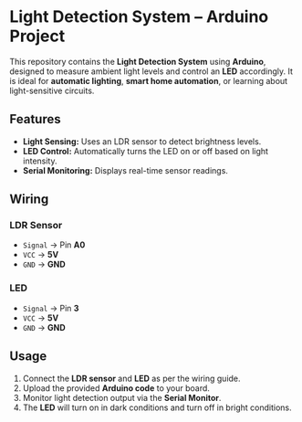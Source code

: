 # Light Detection System – Arduino Project  

This repository contains the **Light Detection System** using **Arduino**, designed to measure ambient light levels and control an **LED** accordingly. It is ideal for **automatic lighting**, **smart home automation**, or learning about light-sensitive circuits.  

## Features  
- **Light Sensing:** Uses an LDR sensor to detect brightness levels.  
- **LED Control:** Automatically turns the LED on or off based on light intensity.  
- **Serial Monitoring:** Displays real-time sensor readings.  

## Wiring  

### LDR Sensor  
- `Signal` → Pin **A0**  
- `VCC` → **5V**  
- `GND` → **GND**  

### LED  
- `Signal` → Pin **3**  
- `VCC` → **5V**  
- `GND` → **GND**  

## Usage  
1. Connect the **LDR sensor** and **LED** as per the wiring guide.  
2. Upload the provided **Arduino code** to your board.  
3. Monitor light detection output via the **Serial Monitor**.  
4. The **LED** will turn on in dark conditions and turn off in bright conditions.  
